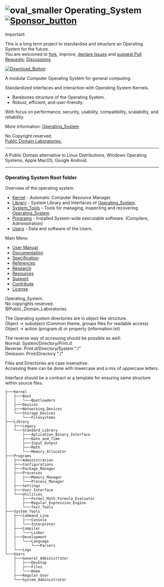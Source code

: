 


# ![oval_smaller](https://github.com/Public-Domain-Laboratories/Operating_System/assets/21064622/2d584660-cad3-4c7d-b7b2-ba05e4df140f) Operating_System [![Sponsor_button](https://dub.sh/fk4m2Ao)](https://dub.sh/Operating-System "Donate to the Project")

> [!IMPORTANT]  
> This is a long term project to standardise and structure an Operating System for the future.  
> You are welcomed to [fork](../../fork/), improve, [declare Issues](../../issues/new/) and [suggest Pull Requests](../../pulls/); [Discussions](../../discussions/).
> 
> [![Download_Button](https://dub.sh/haAKbTN)](../../archive/main.zip "Download Repository as .zip file")  

A modular Computer Operating System for general computing.

Standardized interfaces and interaction with Operating System Kernels.  
* Barebones structure of the Operating System.
* Robust, efficient, and user-friendly.

With focus on performance, security, usability, compatibility, scalability, and reliability.

More information: [Operating_System](#operating-system-root-folder)

No Copyright reserved.  
[Public Domain Laboratories.](https://opencollective.com/public-domain-laboratories/projects/pdl_operating_system)  
___
A Public Domain alternative to Linux Distributions, Windows Operating Systems, Apple MacOS, Google Android.  

___

### Operating System Root folder

Overview of the operating system.
* [Kernel](./Kernel/) - Automatic Computer Resource Manager.
* [Library](./Library/) - System Library and Interfaces of [Operating_System](./).
* [System_Tools](./System_Tools/) - Tools for managing, inspecting and recovering [Operating_System](./).
* [Programs](./Programs/) - Installed System-wide executable software. (Compilers, Administration)
* [Users](./Users/) - Data and software of the Users.
 
Main Menu
* [User Manual]()
* [Documentation]()
* [Specification]()
* [References]()
* [Research]()
* [Resources]()
* [Support]()
* [Contribute]()
* [License](../LICENSE)

Operating_System.  
No copyrights reserved.   
@Public_Domain_Laboratories

The Operating system directories are in object like structure.  
Object -> subobject (Common theme, groups files for readable access)  
Object -> action (program.d) or property (information.txt)  

The reverse way of accessing should be possible as well:  
Normal: System/Directory/Print.d  
Reverse: Print.d/Directory/System  "./"  
Omission: Print/Directory  "./"

Files and Directories are case insensitive.  
Accessing them can be done with lowercase and a mix of uppercase letters.

Interface should be a contract or a template for ensuring same structure within source files.

```
├───Kernel
│   ├───Boot
│   │   └───Bootloaders
│   ├───Devices
│   ├───Networking_Devices
│   └───Storage_Devices
│       └───Filesystems
├───Library
│   ├───Legacy
│   └───Standard_Library
│       ├───Aplication_Binary_Interface
│       ├───Date_and_Time
│       ├───Input_Output
│       ├───Math
│       └───Memory_Allocator
├───Programs
│   ├───Administration
│   ├───Configurations
│   ├───Package_Manager
│   ├───Processes
│   │   ├───Memory_Manager
│   │   └───Process_Manager
│   ├───Settings
│   ├───User_Interface
│   └───Utilities
│       ├───Formal_Math_Formula_Evaluator
│       ├───Regular_Expression_Engine
│       └───Text_Tools
├───System_Tools
│   ├───Command_Line
│   │   ├───Console
│   │   └───Interpreter
│   ├───Compiler
│   │   └───Linker
│   ├───Development
│   │   └───Language
│   │       └───Parsers
│   └───Logs
└───Users
    ├───General_Administrator
    │   ├───Desktop
    │   ├───Files
    │   └───Home
    ├───Regular_User
    └───System_Administrator
```
